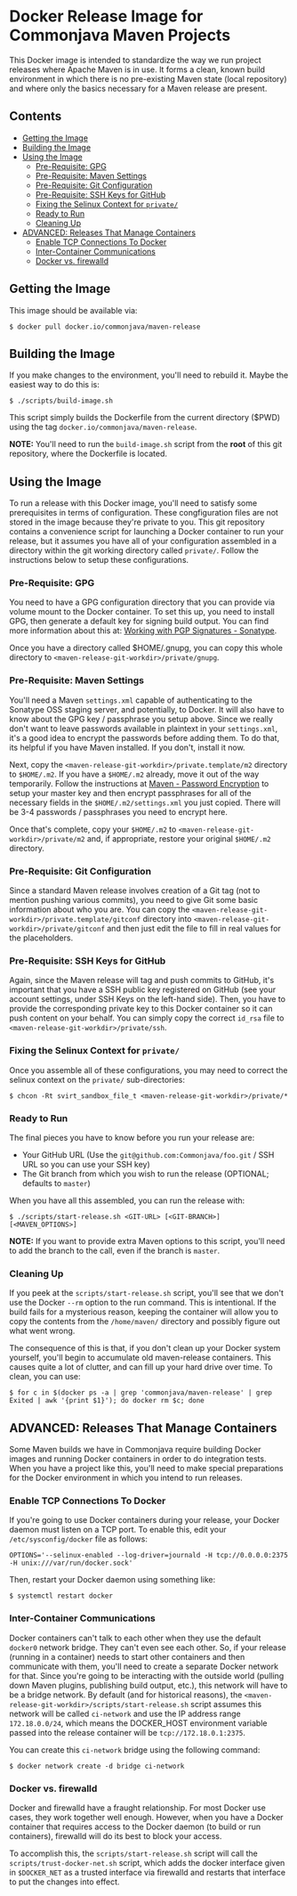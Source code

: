 # Docker Release Image for Commonjava Maven Projects

This Docker image is intended to standardize the way we run project releases where Apache Maven is in use. It forms a clean, known build environment in which there is no pre-existing Maven state (local repository) and where only the basics necessary for a Maven release are present.

## Contents

<!-- toc -->

- [Getting the Image](#getting-the-image)
- [Building the Image](#building-the-image)
- [Using the Image](#using-the-image)
  * [Pre-Requisite: GPG](#pre-requisite-gpg)
  * [Pre-Requisite: Maven Settings](#pre-requisite-maven-settings)
  * [Pre-Requisite: Git Configuration](#pre-requisite-git-configuration)
  * [Pre-Requisite: SSH Keys for GitHub](#pre-requisite-ssh-keys-for-github)
  * [Fixing the Selinux Context for `private/`](#fixing-the-selinux-context-for-private)
  * [Ready to Run](#ready-to-run)
  * [Cleaning Up](#cleaning-up)
- [ADVANCED: Releases That Manage Containers](#advanced-releases-that-manage-containers)
  * [Enable TCP Connections To Docker](#enable-tcp-connections-to-docker)
  * [Inter-Container Communications](#inter-container-communications)
  * [Docker vs. firewalld](#docker-vs-firewalld)

<!-- tocstop -->

## Getting the Image

This image should be available via:

```
$ docker pull docker.io/commonjava/maven-release
```

## Building the Image

If you make changes to the environment, you'll need to rebuild it. Maybe the easiest way to do this is:

```
$ ./scripts/build-image.sh
```

This script simply builds the Dockerfile from the current directory ($PWD) using the tag `docker.io/commonjava/maven-release`.

**NOTE:** You'll need to run the `build-image.sh` script from the **root** of this git repository, where the Dockerfile is located.

## Using the Image

To run a release with this Docker image, you'll need to satisfy some prerequisites in terms of configuration. These congfiguration files are not stored in the image because they're private to you. This git repository contains a convenience script for launching a Docker container to run your release, but it assumes you have all of your configuration assembled in a directory within the git working directory called `private/`. Follow the instructions below to setup these configurations.

### Pre-Requisite: GPG

You need to have a GPG configuration directory that you can provide via volume mount to the Docker container. To set this up, you need to install GPG, then generate a default key for signing build output. You can find more information about this at: [Working with PGP Signatures - Sonatype](http://central.sonatype.org/pages/working-with-pgp-signatures.html).

Once you have a directory called $HOME/.gnupg, you can copy this whole directory to `<maven-release-git-workdir>/private/gnupg`.


### Pre-Requisite: Maven Settings

You'll need a Maven `settings.xml` capable of authenticating to the Sonatype OSS staging server, and potentially, to Docker. It will also have to know about the GPG key / passphrase you setup above. Since we really don't want to leave passwords available in plaintext in your `settings.xml`, it's a good idea to encrypt the passwords before adding them. To do that, its helpful if you have Maven installed. If you don't, install it now.

Next, copy the `<maven-release-git-workdir>/private.template/m2` directory to `$HOME/.m2`. If you have a `$HOME/.m2` already, move it out of the way temporarily. Follow the instructions at [Maven - Password Encryption](https://maven.apache.org/guides/mini/guide-encryption.html) to setup your master key and then encrypt passphrases for all of the necessary fields in the `$HOME/.m2/settings.xml` you just copied. There will be 3-4 passwords / passphrases you need to encrypt here.

Once that's complete, copy your `$HOME/.m2` to `<maven-release-git-workdir>/private/m2` and, if appropriate, restore your original `$HOME/.m2` directory.

### Pre-Requisite: Git Configuration

Since a standard Maven release involves creation of a Git tag (not to mention pushing various commits), you need to give Git some basic information about who you are. You can copy the `<maven-release-git-workdir>/private.template/gitconf` directory into `<maven-release-git-workdir>/private/gitconf` and then just edit the file to fill in real values for the placeholders.

### Pre-Requisite: SSH Keys for GitHub

Again, since the Maven release will tag and push commits to GitHub, it's important that you have a SSH public key registered on GitHub (see your account settings, under SSH Keys on the left-hand side). Then, you have to provide the corresponding private key to this Docker container so it can push content on your behalf. You can simply copy the correct `id_rsa` file to `<maven-release-git-workdir>/private/ssh`.

### Fixing the Selinux Context for `private/`

Once you assemble all of these configurations, you may need to correct the selinux context on the `private/` sub-directories:

```
$ chcon -Rt svirt_sandbox_file_t <maven-release-git-workdir>/private/*
```

### Ready to Run

The final pieces you have to know before you run your release are:

* Your GitHub URL (Use the `git@github.com:Commonjava/foo.git` / SSH URL so you can use your SSH key)
* The Git branch from which you wish to run the release (OPTIONAL; defaults to `master`)

When you have all this assembled, you can run the release with:

```
$ ./scripts/start-release.sh <GIT-URL> [<GIT-BRANCH>] [<MAVEN_OPTIONS>]
```

**NOTE:** If you want to provide extra Maven options to this script, you'll need to add the branch to the call, even if the branch is `master`.

### Cleaning Up

If you peek at the `scripts/start-release.sh` script, you'll see that we don't use the Docker `--rm` option to the run command. This is intentional. If the build fails for a mysterious reason, keeping the container will allow you to copy the contents from the `/home/maven/` directory and possibly figure out what went wrong.

The consequence of this is that, if you don't clean up your Docker system yourself, you'll begin to accumulate old maven-release containers. This causes quite a lot of clutter, and can fill up your hard drive over time. To clean, you can use:

```
$ for c in $(docker ps -a | grep 'commonjava/maven-release' | grep Exited | awk '{print $1}'); do docker rm $c; done
```

## ADVANCED: Releases That Manage Containers

Some Maven builds we have in Commonjava require building Docker images and running Docker containers in order to do integration tests. When you have a project like this, you'll need to make special preparations for the Docker environment in which you intend to run releases.

### Enable TCP Connections To Docker

If you're going to use Docker containers during your release, your Docker daemon must listen on a TCP port. To enable this, edit your `/etc/sysconfig/docker` file as follows:

```
OPTIONS='--selinux-enabled --log-driver=journald -H tcp://0.0.0.0:2375 -H unix:///var/run/docker.sock'
```

Then, restart your Docker daemon using something like:

```
$ systemctl restart docker
```

### Inter-Container Communications

Docker containers can't talk to each other when they use the default `docker0` network bridge. They can't even see each other. So, if your release (running in a container) needs to start other containers and then communicate with them, you'll need to create a separate Docker network for that. Since you're going to be interacting with the outside world (pulling down Maven plugins, publishing build output, etc.), this network will have to be a bridge network. By default (and for historical reasons), the `<maven-release-git-workdir>/scripts/start-release.sh` script assumes this network will be called `ci-network` and use the IP address range `172.18.0.0/24`, which means the DOCKER_HOST	environment variable passed into the release container will be `tcp://172.18.0.1:2375`.

You can create this `ci-network` bridge using the following command:

```
$ docker network create -d bridge ci-network
```

### Docker vs. firewalld

Docker and firewalld have a fraught relationship. For most Docker use cases, they work together well enough. However, when you have a Docker container that requires access to the Docker daemon (to build or run containers), firewalld will do its best to block your access.

To accomplish this, the `scripts/start-release.sh` script will call the `scripts/trust-docker-net.sh` script, which adds the docker interface given in `$DOCKER_NET` as a trusted interface via firewalld and restarts that interface to put the changes into effect.
